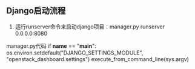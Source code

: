 ## Django启动流程

1. 运行runserver命令来启动django项目：manager.py runserver 0.0.0.0:8080

manager.py代码
if __name__ == "__main__":
    os.environ.setdefault("DJANGO_SETTINGS_MODULE",
                          "openstack_dashboard.settings")
    execute_from_command_line(sys.argv)